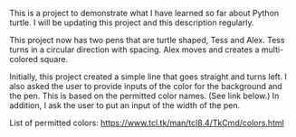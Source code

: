 This is a project to demonstrate what I have learned so far about Python turtle. I will be updating this project and this description regularly.

This project now has two pens that are turtle shaped, Tess and Alex. Tess turns in a circular direction with spacing. Alex moves and creates a multi-colored square.

Initially, this project created a simple line that goes straight and turns left. I also asked the user to provide inputs of the color for the background and the pen. This is based on the permitted color names. (See link below.) In addition, I ask the user to put an input of the width of the pen.

List of permitted colors: https://www.tcl.tk/man/tcl8.4/TkCmd/colors.html